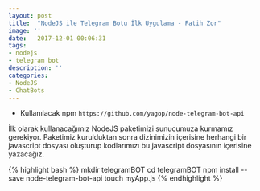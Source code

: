 ```yaml
---
layout: post
title:  "NodeJS ile Telegram Botu İlk Uygulama - Fatih Zor"
image: ''
date:   2017-12-01 00:06:31
tags:
- nodejs
- telegram bot
description: ''
categories:
- NodeJS
- ChatBots
---
```



- Kullanılacak npm ```https://github.com/yagop/node-telegram-bot-api```

İlk olarak kullanacağımız NodeJS paketimizi sunucumuza kurmamız gerekiyor. Paketimiz kurulduktan sonra dizinimizin içerisine herhangi bir javascript dosyası oluşturup kodlarımızı bu javascript dosyasının içerisine yazacağız.

{% highlight bash %}
mkdir telegramBOT
cd telegramBOT
npm install --save node-telegram-bot-api
touch myApp.js
{% endhighlight %}



